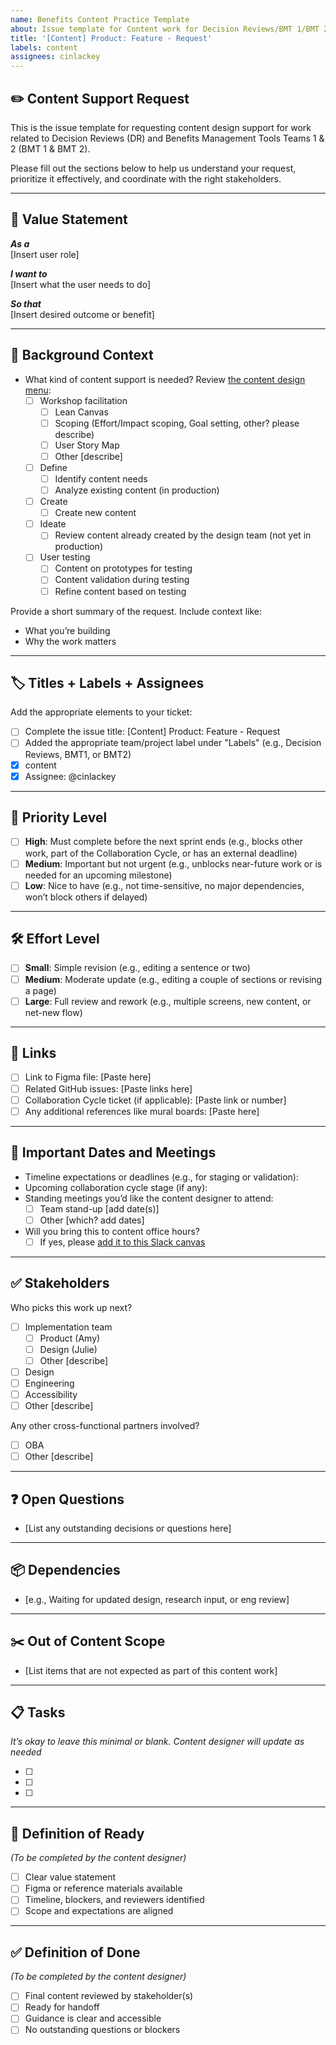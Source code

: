 ```yaml
---
name: Benefits Content Practice Template
about: Issue template for Content work for Decision Reviews/BMT 1/BMT 2
title: '[Content] Product: Feature - Request'
labels: content
assignees: cinlackey
---
```


## ✏️ Content Support Request
This is the issue template for requesting content design support for work related to Decision Reviews (DR) and Benefits Management Tools Teams 1 & 2 (BMT 1 & BMT 2).

Please fill out the sections below to help us understand your request, prioritize it effectively, and coordinate with the right stakeholders.

---

## 🧠 Value Statement

**_As a_**  
[Insert user role]

**_I want to_**  
[Insert what the user needs to do]

**_So that_**  
[Insert desired outcome or benefit]

---

## 📝 Background Context

- What kind of content support is needed? Review [the content design menu](https://app.mural.co/t/departmentofveteransaffairs9999/m/departmentofveteransaffairs9999/1746655929211/80067a3f9875681b70f4a8b6f3c0bafdfe44d909?sender=uf5838c6c24bc1098b12b5304):
  - [ ] Workshop facilitation
    - [ ] Lean Canvas
    - [ ] Scoping (Effort/Impact scoping, Goal setting, other? please describe)
    - [ ] User Story Map
    - [ ] Other [describe]
  - [ ] Define
    - [ ] Identify content needs
    - [ ] Analyze existing content (in production)
  - [ ] Create
    - [ ] Create new content
  - [ ] Ideate
    - [ ] Review content already created by the design team (not yet in production)
  - [ ] User testing
    - [ ] Content on prototypes for testing
    - [ ] Content validation during testing
    - [ ] Refine content based on testing

Provide a short summary of the request. Include context like:  
- What you’re building  
- Why the work matters  

---

## 🏷️ Titles + Labels + Assignees

Add the appropriate elements to your ticket:
- [ ] Complete the issue title: [Content] Product: Feature - Request
- [ ] Added the appropriate team/project label under "Labels" (e.g., Decision Reviews, BMT1, or BMT2)
- [x] content
- [x] Assignee: @cinlackey

---

## 🚦 Priority Level

- [ ] **High**: Must complete before the next sprint ends (e.g., blocks other work, part of the Collaboration Cycle, or has an external deadline)
- [ ] **Medium**: Important but not urgent (e.g., unblocks near-future work or is needed for an upcoming milestone)
- [ ] **Low**: Nice to have (e.g., not time-sensitive, no major dependencies, won’t block others if delayed)

---

## 🛠️ Effort Level  
- [ ] **Small**: Simple revision (e.g., editing a sentence or two)  
- [ ] **Medium**: Moderate update (e.g., editing a couple of sections or revising a page)  
- [ ] **Large**: Full review and rework (e.g., multiple screens, new content, or net-new flow)  

---

## 🔗 Links

- [ ] Link to Figma file: [Paste here]
- [ ] Related GitHub issues: [Paste links here]
- [ ] Collaboration Cycle ticket (if applicable): [Paste link or number]
- [ ] Any additional references like mural boards: [Paste here]

---

## 📅 Important Dates and Meetings

- Timeline expectations or deadlines (e.g., for staging or validation):
- Upcoming collaboration cycle stage (if any):
- Standing meetings you’d like the content designer to attend:
  - [ ] Team stand-up [add date(s)]
  - [ ] Other [which? add dates]
- Will you bring this to content office hours?
  - [ ] If yes, please [add it to this Slack canvas](https://dsva.slack.com/docs/T03FECE8V/F093XR59XRD)

---

## ✅ Stakeholders

Who picks this work up next?
- [ ] Implementation team
  - [ ] Product (Amy)
  - [ ] Design (Julie)
  - [ ] Other [describe]
- [ ] Design
- [ ] Engineering
- [ ] Accessibility
- [ ] Other [describe]

Any other cross-functional partners involved?
- [ ] OBA
- [ ] Other [describe]

---

## ❓ Open Questions

- [List any outstanding decisions or questions here]

---

## 📦 Dependencies

- [e.g., Waiting for updated design, research input, or eng review]

---

## ✂️ Out of Content Scope

- [List items that are not expected as part of this content work]

---

## 📋 Tasks  
_It’s okay to leave this minimal or blank. Content designer will update as needed_

- [ ]
- [ ]
- [ ]

---

## 📐 Definition of Ready  
_(To be completed by the content designer)_

- [ ] Clear value statement  
- [ ] Figma or reference materials available  
- [ ] Timeline, blockers, and reviewers identified  
- [ ] Scope and expectations are aligned

---

## ✅ Definition of Done  
_(To be completed by the content designer)_

- [ ] Final content reviewed by stakeholder(s)  
- [ ] Ready for handoff  
- [ ] Guidance is clear and accessible  
- [ ] No outstanding questions or blockers
